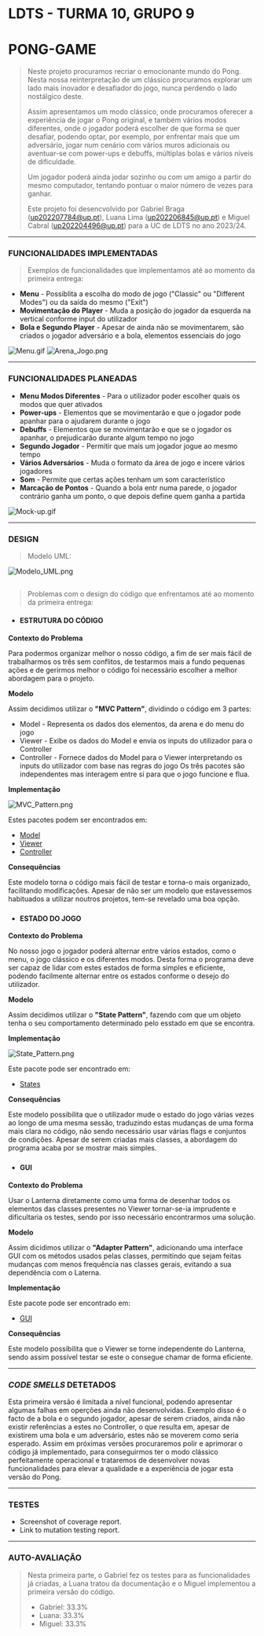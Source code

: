 # LDTS - TURMA 10, GRUPO 9 
# PONG-GAME

> Neste projeto procuramos recriar o emocionante mundo do Pong.
> Nesta nossa reinterpretação de um clássico procuramos explorar um lado mais inovador e desafiador do jogo, nunca perdendo o lado nostálgico deste.
> 
> Assim apresentamos um modo clássico, onde procuramos oferecer a experiência de jogar o Pong original, e também vários modos diferentes, onde o jogador poderá escolher de que forma se quer desafiar, podendo optar, por exemplo, por enfrentar mais que um adversário, jogar num cenário com vários muros adicionais ou aventuar-se com power-ups e debuffs, múltiplas bolas e vários níveis de dificuldade.
> 
> Um jogador poderá ainda jodar sozinho ou com um amigo a partir do mesmo computador, tentando pontuar o maior número de vezes para ganhar. 
> 
> 
> Este projeto foi desencvolvido por Gabriel Braga (up202207784@up.pt), Luana Lima (up202206845@up.pt) e Miguel Cabral (up202204496@up.pt) para a UC de LDTS no ano 2023/24.


-----
### FUNCIONALIDADES IMPLEMENTADAS

> Exemplos de funcionalidades que implementamos até ao momento da primeira entrega:

- **Menu** - Possiblita a escolha do modo de jogo ("Classic" ou "Different Modes") ou da saída do mesmo ("Exit")
- **Movimentação do Player** - Muda a posição do jogador da esquerda na vertical conforme input do utilizador
- **Bola e Segundo Player** - Apesar de ainda não se movimentarem, são criados o jogador adversário e a bola, elementos essenciais do jogo

![Menu.gif](Menu.gif)
![Arena_Jogo.png](Arena_Jogo.png)

-----
### FUNCIONALIDADES PLANEADAS

- **Menu Modos Diferentes** - Para o utilizador poder escolher quais os modos que quer ativados
- **Power-ups** - Elementos que se movimentarão e que o jogador pode apanhar para o ajudarem durante o jogo
- **Debuffs** - Elementos que se movimentarão e que se o jogador os apanhar, o prejudicarão durante algum tempo no jogo
- **Segundo Jogador** - Permitir que mais um jogador jogue ao mesmo tempo
- **Vários Adversários** - Muda o formato da área de jogo e incere vários jogadores
- **Som** -  Permite que certas ações tenham um som característico
- **Marcação de Pontos** - Quando a bola entr numa parede, o jogador contrário ganha um ponto, o que depois define quem ganha a partida

![Mock-up.gif](Mock-up.gif)


-----
### DESIGN

> Modelo UML:

![Modelo_UML.png](Modelo_UML.png)
##

> Problemas com o design do código que enfrentamos até ao momento da primeira entrega:

####
- #### ESTRUTURA DO CÓDIGO

**Contexto do Problema**

Para podermos organizar melhor o nosso código, a fim de ser mais fácil de trabalharmos os três sem conflitos, de testarmos mais a fundo pequenas ações e de gerirmos melhor o código foi necessário escolher a melhor abordagem para o projeto.


**Modelo**

Assim decidimos utilizar o **"MVC Pattern"**, dividindo o código em 3 partes:
   - Model - Representa os dados dos elementos, da arena e do menu do jogo
   - Viewer - Exibe os dados do Model e envia os inputs do utilizador para o Controller
   - Controller - Fornece dados do Model para o Viewer interpretando os inputs do utilizador com base nas regras do jogo
Os três pacotes são independentes mas interagem entre si para que o jogo funcione e flua.


**Implementação**

![MVC_Pattern.png](MVC_Pattern.png)

Estes pacotes podem ser encontrados em:
   - [Model](../src/main/java/com/aor/pong/model)
   - [Viewer](../src/main/java/com/aor/pong/viewer)
   - [Controller](../src/main/java/com/aor/pong/controller)


**Consequências**

Este modelo torna o código mais fácil de testar e torna-o mais organizado, facilitando modificações. Apesar de não ser um modelo que estavessemos habituados a utilizar noutros projetos, tem-se revelado uma boa opção. 

###
- #### ESTADO DO JOGO

**Contexto do Problema**

No nosso jogo o jogador poderá alternar entre vários estados, como o menu, o jogo clássico e os diferentes modos. Desta forma o programa deve ser capaz de lidar com estes estados de forma simples e eficiente, podendo facilmente alternar entre os estados conforme o desejo do utilizador. 


**Modelo**

Assim decidimos utilizar o **"State Pattern"**, fazendo com que um objeto tenha o seu comportamento determinado pelo esstado em que se encontra.


**Implementação**

![State_Pattern.png](State_Pattern.png)

Este pacote pode ser encontrado em:
- [States](../src/main/java/com/aor/pong/states)


**Consequências**

Este modelo possibilita que o utilizador mude o estado do jogo várias vezes ao longo de uma mesma sessão, traduzindo estas mudanças de uma forma mais clara no código, não sendo necessário usar várias flags e conjuntos de condições. Apesar de serem criadas mais classes, a abordagem do programa acaba por se mostrar mais simples.


###
- #### GUI

**Contexto do Problema**

Usar o Lanterna diretamente como uma forma de desenhar todos os elementos das classes presentes no Viewer tornar-se-ia imprudente e dificultaria os testes, sendo por isso necessário encontrarmos uma solução.


**Modelo**

Assim dicidimos utilizar o **"Adapter Pattern"**, adicionando uma interface GUI com os métodos usados pelas classes, permitindo que sejam feitas mudanças com menos frequência nas classes gerais, evitando a sua dependência com o Laterna.


**Implementação**

Este pacote pode ser encontrado em:
- [GUI](../src/main/java/com/aor/pong/gui)


**Consequências**

Este modelo possibilita que o Viewer se torne independente do Lanterna, sendo assim possível testar se este o consegue chamar de forma eficiente.



-----
### *CODE SMELLS* DETETADOS

Esta primeira versão é limitada a nível funcional, podendo apresentar algumas falhas em operções ainda não desenvolvidas. Exemplo disso é o facto de a bola e o segundo jogador, apesar de serem criados, ainda não existir referências a estes no Controller, o que resulta em, apesar de existirem uma bola e um adversário, estes não se moverem como seria esperado.
Assim em próximas versões procuraremos polir e aprimorar o código já implementado, para conseguirmos ter o modo clássico perfeitamente operacional e trataremos de desenvolver novas funcionalidades para elevar a qualidade e a experiência de jogar esta versão do Pong.


-----
### TESTES

- Screenshot of coverage report.
- Link to mutation testing report.


-----
### AUTO-AVALIAÇÃO

> Nesta primeira parte, o Gabriel fez os testes para as funcionalidades já criadas, a Luana tratou da documentação e o Miguel implementou a primeira versão do código.
> - Gabriel: 33.3%
> - Luana: 33.3%
> - Miguel: 33.3%